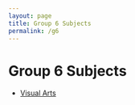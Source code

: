 ```yaml
---
layout: page
title: Group 6 Subjects
permalink: /g6
---
```


# Group 6 Subjects
- [Visual Arts](/g6/visual-arts)